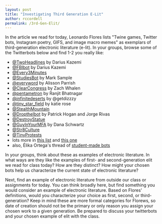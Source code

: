 ```yaml
---
layout: post
title: "Investigating Third Generation E-Lit"
author: rccordell
permalink: /3rd-Gen-Elit/
---
```


In the article we read for today, Leonardo Flores lists "Twine games, Twitter bots, Instagram poetry, GIFS, and image macro memes" as exemplars of third-generation electronic literature (e-lit). In your groups, browse some of the Twitterbots below and find 1-2 you really like:

+ [@TwoHeadlines](https://twitter.com/TwoHeadlines) by Darius Kazemi
+ [@FBIbot](https://twitter.com/FBIbot) by Darius Kazemi
+ [@Every3Minutes](https://twitter.com/Every3Minutes)
+ [@StudiesBot](https://twitter.com/studiesbot) by Mark Sample
+ [@everyword](https://twitter.com/everyword) by Alisson Parrish
+ [@ClearCongress](https://twitter.com/ClearCongress) by Zach Whalen
+ [@pentametron](https://twitter.com/pentametron) by Ranjit Bhatnagar
+ [@infinitedeserts](https://twitter.com/infinitedeserts) by @getdizzzy
+ [@tiny_star_field](https://twitter.com/tiny_star_field) by katie rose
+ [@StealthMountain](https://twitter.com/stealthmountain)
+ [@DroptheIbot](https://twitter.com/DroptheIbot) by Patrick Hogan and Jorge Rivas
+ [@DestroyStatue](https://twitter.com/destroystatue)
+ [@GuyInYourMFA](https://twitter.com/GuyInYourMFA) by Dana Schwartz
+ [@Str8Culture](https://twitter.com/Str8Culture)
+ [@TinyProtests](https://twitter.com/TinyProtests)
+ lots more in [this list](https://twitter.com/leo_elo_ole/lists/artistic-literary-bots/members) and [this one](https://twitter.com/leo_elo_ole/lists/activist-bots)
+ also, Élika Ortega's thread of [student-made bots](https://twitter.com/elikaortega/status/1054102075762765824)

In your groups, think about these as examples of electronic literature. In what ways are they like the examples of first- and second-generation elit we read for class today? How are they distinct? How might your chosen bots help us characterize the current state of electronic literature?

Next, find an example of electronic literature from outside our class or assignments for today. You can think broadly here, but find something you would consider an example of electronic literature. Based on Flores' definitions, would you characterize your choice as first, second, or third-generation? Keep in mind these are more formal categories for Florews, so date of creation should not be the primary or only reason you assign your chosen work to a given generation. Be prepared to discuss your twitterbots and your chosen example of elit with the class.
 